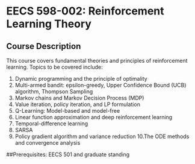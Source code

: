 # EECS 598-002: Reinforcement Learning Theory

## Course Description

This course covers fundamental theories and principles of reinforcement
learning. Topics to be covered include:
1. Dynamic programming and the principle of optimality
2. Multi-armed bandit: epsilon-greedy, Upper Confidence Bound (UCB)
algorithm, Thompson Sampling
3. Markov chains and Markov Decision Process (MDP)
4. Value iteration, policy iteration, and LP formulation
5. Q-Learning: Model-based and model-free
6. Linear function approximation and deep reinforcement learning
7. Temporal-difference learning
8. SARSA
9. Policy gradient algorithm and variance reduction
10.The ODE methods and convergence analysis


##Prerequisites: 
EECS 501 and graduate standing
